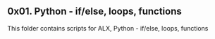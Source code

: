 ## 0x01. Python - if/else, loops, functions

This folder contains scripts for ALX, Python - if/else, loops, functions
